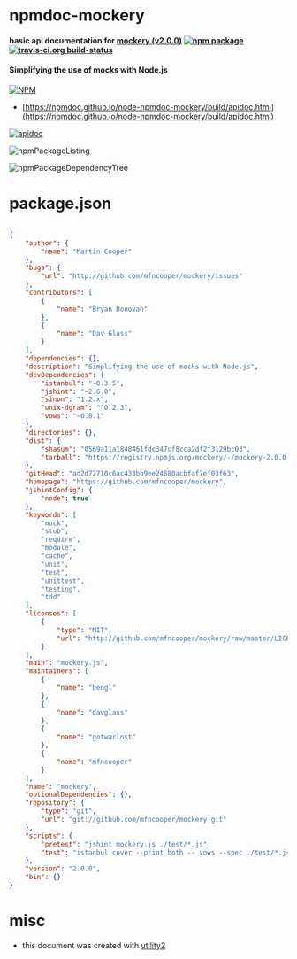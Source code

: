 # npmdoc-mockery

#### basic api documentation for  [mockery (v2.0.0)](https://github.com/mfncooper/mockery)  [![npm package](https://img.shields.io/npm/v/npmdoc-mockery.svg?style=flat-square)](https://www.npmjs.org/package/npmdoc-mockery) [![travis-ci.org build-status](https://api.travis-ci.org/npmdoc/node-npmdoc-mockery.svg)](https://travis-ci.org/npmdoc/node-npmdoc-mockery)

#### Simplifying the use of mocks with Node.js

[![NPM](https://nodei.co/npm/mockery.png?downloads=true&downloadRank=true&stars=true)](https://www.npmjs.com/package/mockery)

- [https://npmdoc.github.io/node-npmdoc-mockery/build/apidoc.html](https://npmdoc.github.io/node-npmdoc-mockery/build/apidoc.html)

[![apidoc](https://npmdoc.github.io/node-npmdoc-mockery/build/screenCapture.buildCi.browser.%252Ftmp%252Fbuild%252Fapidoc.html.png)](https://npmdoc.github.io/node-npmdoc-mockery/build/apidoc.html)

![npmPackageListing](https://npmdoc.github.io/node-npmdoc-mockery/build/screenCapture.npmPackageListing.svg)

![npmPackageDependencyTree](https://npmdoc.github.io/node-npmdoc-mockery/build/screenCapture.npmPackageDependencyTree.svg)



# package.json

```json

{
    "author": {
        "name": "Martin Cooper"
    },
    "bugs": {
        "url": "http://github.com/mfncooper/mockery/issues"
    },
    "contributors": [
        {
            "name": "Bryan Donovan"
        },
        {
            "name": "Dav Glass"
        }
    ],
    "dependencies": {},
    "description": "Simplifying the use of mocks with Node.js",
    "devDependencies": {
        "istanbul": "~0.3.5",
        "jshint": "~2.6.0",
        "sinon": "1.2.x",
        "unix-dgram": "^0.2.3",
        "vows": "~0.8.1"
    },
    "directories": {},
    "dist": {
        "shasum": "0569a11a1848461fdc347cf8cca2df2f3129bc03",
        "tarball": "https://registry.npmjs.org/mockery/-/mockery-2.0.0.tgz"
    },
    "gitHead": "ad2d72710c6ac433bb9ee24680acbfaf7ef03f63",
    "homepage": "https://github.com/mfncooper/mockery",
    "jshintConfig": {
        "node": true
    },
    "keywords": [
        "mock",
        "stub",
        "require",
        "module",
        "cache",
        "unit",
        "test",
        "unittest",
        "testing",
        "tdd"
    ],
    "licenses": [
        {
            "type": "MIT",
            "url": "http://github.com/mfncooper/mockery/raw/master/LICENSE"
        }
    ],
    "main": "mockery.js",
    "maintainers": [
        {
            "name": "bengl"
        },
        {
            "name": "davglass"
        },
        {
            "name": "gotwarlost"
        },
        {
            "name": "mfncooper"
        }
    ],
    "name": "mockery",
    "optionalDependencies": {},
    "repository": {
        "type": "git",
        "url": "git://github.com/mfncooper/mockery.git"
    },
    "scripts": {
        "pretest": "jshint mockery.js ./test/*.js",
        "test": "istanbul cover --print both -- vows --spec ./test/*.js"
    },
    "version": "2.0.0",
    "bin": {}
}
```



# misc
- this document was created with [utility2](https://github.com/kaizhu256/node-utility2)
